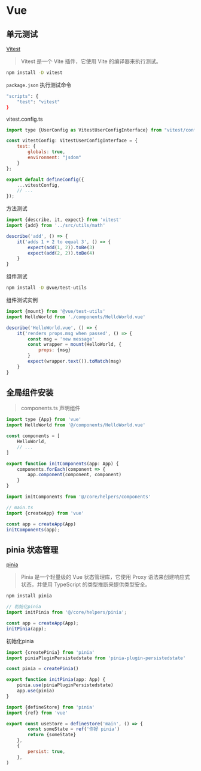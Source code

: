 # Vue

## 单元测试

[Vitest](https://cn.vitest.dev/)
> Vitest 是一个 Vite 插件，它使用 Vite 的编译器来执行测试。

```bash
npm install -D vitest
```

`package.json` 执行测试命令

```bash
"scripts": {
    "test": "vitest"
}
```

vitest.config.ts

```javascript
import type {UserConfig as VitestUserConfigInterface} from "vitest/config";

const vitestConfig: VitestUserConfigInterface = {
    test: {
        globals: true,
        environment: "jsdom"
    }
};

export default defineConfig({
    ...vitestConfig,
    // ...
});
```

方法测试

```javascript
import {describe, it, expect} from 'vitest'
import {add} from '../src/utils/math'

describe('add', () => {
    it('adds 1 + 2 to equal 3', () => {
        expect(add(1, 2)).toBe(3)
        expect(add(2, 2)).toBe(4)
    }
}
```

组件测试

```bash
npm install -D @vue/test-utils
```

组件测试实例

```javascript
import {mount} from '@vue/test-utils'
import HelloWorld from './components/HelloWorld.vue'

describe('HelloWorld.vue', () => {
    it('renders props.msg when passed', () => {
        const msg = 'new message'
        const wrapper = mount(HelloWorld, {
            props: {msg}
        }
        expect(wrapper.text()).toMatch(msg)
    }
}
```

## 全局组件安装

> components.ts 声明组件

```javascript
import type {App} from 'vue'
import HelloWorld from '@/components/HelloWorld.vue'

const components = [
    HelloWorld,
    // ...
]

export function initComponents(app: App) {
    components.forEach(component => {
        app.component(component, component)
    }
}
```

```javascript
import initComponents from '@/core/helpers/components'

// main.ts 
import {createApp} from 'vue'

const app = createApp(App)
initComponents(app);
```

## pinia 状态管理

[pinia](https://pinia.vuejs.org/)
> Pinia 是一个轻量级的 Vue 状态管理库，它使用 Proxy 语法来创建响应式状态，并使用 TypeScript 的类型推断来提供类型安全。

```bash
npm install pinia
```

```javascript
// 初始化pinia
import initPinia from '@/core/helpers/pinia';

const app = createApp(App);
initPinia(app);
```

初始化pinia

```javascript
import {createPinia} from 'pinia'
import piniaPluginPersistedstate from 'pinia-plugin-persistedstate'

const pinia = createPinia()

export function initPinia(app: App) {
    pinia.use(piniaPluginPersistedstate)
    app.use(pinia)
}
```

```javascript
import {defineStore} from 'pinia'
import {ref} from 'vue'

export const useStore = defineStore('main', () => {
        const someState = ref('你好 pinia')
        return {someState}
    },
    {
        persist: true,
    },
)
```